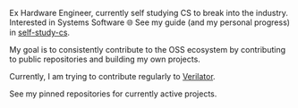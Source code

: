 Ex Hardware Engineer, currently self studying CS to break into the industry. Interested in Systems Software 🌐 See my guide (and my personal progress) in [self-study-cs](https://github.com/fuad1502/self-study-cs).

My goal is to consistently contribute to the OSS ecosystem by contributing to public repositories and building my own projects. 

Currently, I am trying to contribute regularly to [Verilator](https://github.com/verilator/verilator).

See my pinned repositories for currently active projects.
